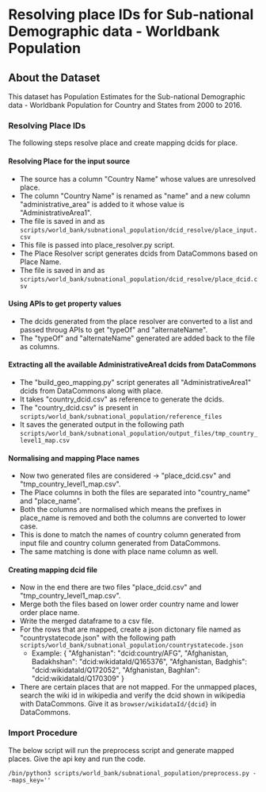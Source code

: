 # Resolving place IDs for Sub-national Demographic data - Worldbank Population

## About the Dataset
This dataset has Population Estimates for the Sub-national Demographic data - Worldbank Population for Country and States from 2000 to 2016. 

### Resolving Place IDs
The following steps resolve place and create mapping dcids for place.

  #### Resolving Place for the input source
   - The source has a column "Country Name" whose values are unresolved place.
   - The column "Country Name" is renamed as "name" and a new column "administrative_area" is added to it
        whose value is "AdministrativeArea1". 
   - The file is saved in and as `scripts/world_bank/subnational_population/dcid_resolve/place_input.csv`
   - This file is passed into place_resolver.py script.
   - The Place Resolver script generates dcids from DataCommons based on Place Name.
   - The file is saved in and as `scripts/world_bank/subnational_population/dcid_resolve/place_dcid.csv`

  #### Using APIs to get property values
   - The dcids generated from the place resolver are converted to a list and passed throug APIs to 
   get "typeOf" and "alternateName".
   - The "typeOf" and "alternateName" generated are added back to the file as columns.

  #### Extracting all the available AdministrativeArea1 dcids from DataCommons 
   - The "build_geo_mapping.py" script generates all "AdministrativeArea1" dcids from DataCommons along with place.
   - It takes "country_dcid.csv" as reference to generate the dcids.
   - The "country_dcid.csv" is present in `scripts/world_bank/subnational_population/reference_files`
   - It saves the generated output in the following path
    `scripts/world_bank/subnational_population/output_files/tmp_country_level1_map.csv`
    
  #### Normalising and mapping Place names
   - Now two generated files are considered ->  "place_dcid.csv" and "tmp_country_level1_map.csv".
   - The Place columns in both the files are separated into "country_name" and "place_name".
   - Both the columns are normalised which means the prefixes in place_name is removed and both the columns are converted to lower case.
   - This is done to match the names of country column generated from input file and country column generated from DataCommons.
   - The same matching is done with place name column as well.

  #### Creating mapping dcid file
   - Now in the end there are two files "place_dcid.csv" and "tmp_country_level1_map.csv".
   - Merge both the files based on lower order country name and lower order place name.
   - Write the merged dataframe to a csv file.
   - For the rows that are mapped, create a json dictonary file named as "countrystatecode.json" with the following path `scripts/world_bank/subnational_population/countrystatecode.json`
     - Example: {
        "Afghanistan": "dcid:country/AFG",
        "Afghanistan, Badakhshan": "dcid:wikidataId/Q165376",
        "Afghanistan, Badghis": "dcid:wikidataId/Q172052",
        "Afghanistan, Baghlan": "dcid:wikidataId/Q170309"
        }
   - There are certain places that are not mapped. For the unmapped places, search the wiki id in wikipedia and verify the dcid shown in wikipedia with DataCommons. Give it as `browser/wikidataId/{dcid}` in DataCommons.

### Import Procedure

The below script will run the preprocess script and generate mapped places.
Give the api key and run the code.

`/bin/python3 scripts/world_bank/subnational_population/preprocess.py --maps_key=''`

